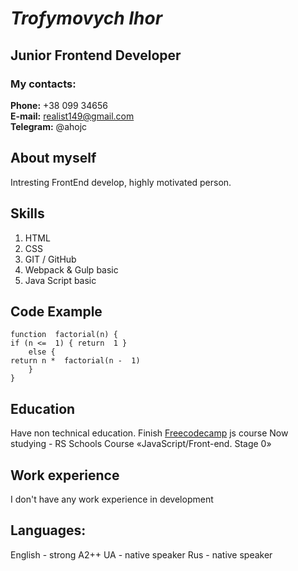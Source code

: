 # _Trofymovych Ihor_

## Junior Frontend Developer

### My contacts:

**Phone:** +38 099 34656  
**E-mail:** realist149@gmail.com  
**Telegram:** @ahojc

## About myself

Intresting FrontEnd develop, highly motivated person.

## **Skills**

1.  HTML
2.  CSS
3.  GIT / GitHub
4.  Webpack & Gulp basic
5.  Java Script basic

## **Code Example**

    function  factorial(n) {
    if (n <=  1) { return  1 }
        else {
    return n *  factorial(n -  1)
    	}
    }

## **Education**

Have non technical education.
Finish [Freecodecamp](https://www.freecodecamp.org/) js course
Now studying - RS Schools Course «JavaScript/Front-end. Stage 0»

## Work experience

I don't have any work experience in development

## **Languages:**

English - strong A2++
UA - native speaker
Rus - native speaker
